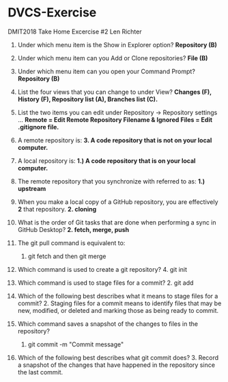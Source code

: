 # DVCS-Exercise
DMIT2018 Take Home Excercise #2
Len Richter

1.	Under which menu item is the Show in Explorer option?
    **Repository (B)**

2.	Under which menu item can you Add or Clone repositories?
    **File (B)**

3.	Under which menu item can you open your Command Prompt?
    **Repository (B)**

4.	List the four views that you can change to under View?
    **Changes (F), History (F), Repository list (A), Branches list (C).**

5.	List the two items you can edit under Repository → Repository settings ...
    **Remote = Edit Remote Repository Filename & Ignored Files = Edit .gitignore file.**

6.	A remote repository is:
    **3.	A code repository that is not on your local computer.**

7.	A local repository is:
    **1.) A code repository that is on your local computer.**

8.	The remote repository that you synchronize with referred to as:
    **1.) upstream**

9.	When you make a local copy of a GitHub repository, you are effectively __2__ that repository.
    **2.	cloning**

10.	What is the order of Git tasks that are done when performing a sync in GitHub Desktop?
    **2.	fetch, merge, push**

11.	The git pull command is equivalent to:
    1.	git fetch and then git merge

12.	Which command is used to create a git repository?
    4.	git init

13.	Which command is used to stage files for a commit?
    2.	git add

14.	Which of the following best describes what it means to stage files for a commit?
    2.	Staging files for a commit means to identify files that may be new, modified, or deleted and marking those as being ready to commit.

15.	Which command saves a snapshot of the changes to files in the repository?
    1.	git commit -m "Commit message"

16.	Which of the following best describes what git commit does?
    3.	Record a snapshot of the changes that have happened in the repository since the last commit.
